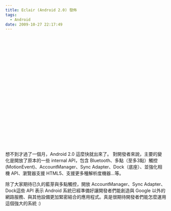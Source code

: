 ```yaml
---
title: Eclair (Android 2.0) 發佈
tags:
  - Android
date: 2009-10-27 22:17:49
---
```


<object width="425" height="344"><param name="movie" value="http://www.youtube.com/v/opZ69P-0Jbc&color1=0xb1b1b1&color2=0xcfcfcf&hl=en&feature=player_embedded&fs=1"></param><param name="allowFullScreen" value="true"></param><param name="allowScriptAccess" value="always"></param><embed src="http://www.youtube.com/v/opZ69P-0Jbc&color1=0xb1b1b1&color2=0xcfcfcf&hl=en&feature=player_embedded&fs=1" type="application/x-shockwave-flash" allowfullscreen="true" allowScriptAccess="always" width="425" height="344"></embed></object>

想不到才過了一個月，Android 2.0 這麼快就出來了。
對開發者來說，主要的變化是開放了原本的一些 internal API，包含 Bluetooth、多點（至多3點）觸控(MotionEvent)、AccountManager、Sync Adapter、Dock（底座）、並強化相機 API、瀏覽器支援 HTML5、支援更多種解析度機器...等。

除了大家期待已久的藍芽與多點觸控，開放 AccountManager、Sync Adapter、Dock這些 API 表示 Android 系統已經準備好讓開發者們能創造與 Google 以外的網路服務、與其他設備更加緊密結合的應用程式。真是很期待開發者們能怎麼運用這個強大的系統 :)